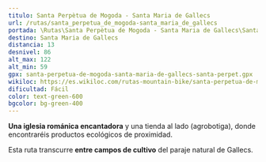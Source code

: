 ```yaml
---
titulo: Santa Perpètua de Mogoda - Santa Maria de Gallecs
url: /rutas/santa_perpetua_de_mogoda-santa_maria_de_gallecs
portada: \Rutas\Santa Perpètua de Mogoda - Santa Maria de Gallecs\Santa_Maria_de_Gallecs_16.JPG
destino: Santa Maria de Gallecs
distancia: 13
desnivel: 86
alt_max: 122
alt_min: 59
gpx: santa-perpetua-de-mogoda-santa-maria-de-gallecs-santa-perpet.gpx
wikiloc: https://es.wikiloc.com/rutas-mountain-bike/santa-perpetua-de-mogoda-santa-maria-de-gallecs-santa-perpetua-de-mogoda-70906809
dificultad: Fácil
color: text-green-600
bgcolor: bg-green-400
---
```


**Una iglesia románica encantadora** y una tienda al lado (agrobotiga), donde encontraréis productos ecológicos de proximidad.

Esta ruta transcurre **entre campos de cultivo** del paraje natural de Gallecs.